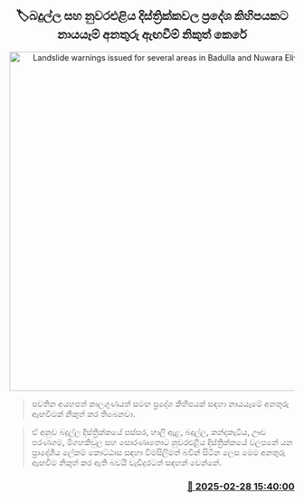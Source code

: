 <p align='center'><b><h2 align='center' title='Landslide warnings issued for several areas in Badulla and Nuwara Eliya districts'>🏷බදුල්ල සහ නුවරඑළි​ය දිස්ත්‍රික්කවල ප්‍රදේශ කිහිපයක​ට නායයෑම් අනතුරු ඇඟවීම් නිකුත් කෙරේ</h2></b></p>
<p align='center'><img src='https://helakuru.sgp1.cdn.digitaloceanspaces.com/esana/images/lib/landslides-new-archived.jpg' width='600' alt='Landslide warnings issued for several areas in Badulla and Nuwara Eliya districts'></p>

> පවතින අයහපත් කාලගුණයත් සමඟ ප්‍රදේශ කිහිපයක් සඳහා නායයෑමේ අනතුරු ඇඟවීමක් නිකුත් කර තිබෙනවා.

> ඒ අනුව බදුල්ල දිස්ත්‍රික්කයේ පස්සර, හාලි ඇළ, බදුල්ල, කන්දකැටිය, ඌව පරණගම, මීගහකිවුල සහ සොරණාතොට නුවරඑළිය දිස්ත්‍රික්කයේ වලපනේ යන ප්‍රාදේශීය ලේකම් කොට්ඨාස සඳහා විමසිලිමත් බවින් සිටින ලෙස මෙම අනතුරු ඇඟවීම නිකුත් කර ඇති බවයි වැඩිදුරටත් සඳහන් වෙන්නේ. 



<h3 align='right'><a href='https://www.helakuru.lk/esana/p/107908/'>📅 2025-02-28 15:40:00</a></h3>
